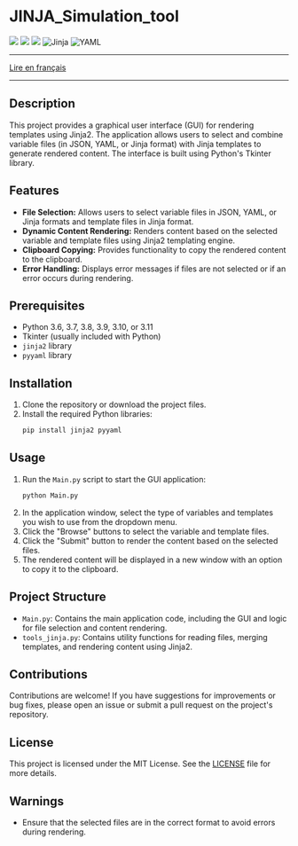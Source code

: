 # JINJA_Simulation_tool

![](https://img.shields.io/badge/PyCharm-000000.svg?&style=for-the-badge&logo=PyCharm&logoColor=white) ![](https://camo.githubusercontent.com/050fc4e602f25dd4fc337b873fbc62b7d393673a9f4b1e7529a9a61ea35485a5/68747470733a2f2f696d672e736869656c64732e696f2f62616467652f507974686f6e2d4646443433423f7374796c653d666f722d7468652d6261646765266c6f676f3d707974686f6e266c6f676f436f6c6f723d626c7565) ![](https://img.shields.io/badge/Python-3.11-<>.svg) ![Jinja](https://img.shields.io/badge/jinja-white.svg?style=for-the-badge&logo=jinja&logoColor=black) ![YAML](https://img.shields.io/badge/yaml-%23ffffff.svg?style=for-the-badge&logo=yaml&logoColor=151515)

---

[Lire en français](README_FR.md)

---

## Description
This project provides a graphical user interface (GUI) for rendering templates using Jinja2. The application allows users to select and combine variable files (in JSON, YAML, or Jinja format) with Jinja templates to generate rendered content. The interface is built using Python's Tkinter library.

## Features
- **File Selection:** Allows users to select variable files in JSON, YAML, or Jinja formats and template files in Jinja format.
- **Dynamic Content Rendering:** Renders content based on the selected variable and template files using Jinja2 templating engine.
- **Clipboard Copying:** Provides functionality to copy the rendered content to the clipboard.
- **Error Handling:** Displays error messages if files are not selected or if an error occurs during rendering.

## Prerequisites
- Python 3.6, 3.7, 3.8, 3.9, 3.10, or 3.11
- Tkinter (usually included with Python)
- `jinja2` library
- `pyyaml` library

## Installation
1. Clone the repository or download the project files.
2. Install the required Python libraries:
   ```bash
   pip install jinja2 pyyaml 
   ```

## Usage
1. Run the `Main.py` script to start the GUI application:
   ```bash
   python Main.py
   ```
2. In the application window, select the type of variables and templates you wish to use from the dropdown menu.
3. Click the "Browse" buttons to select the variable and template files.
4. Click the "Submit" button to render the content based on the selected files.
5. The rendered content will be displayed in a new window with an option to copy it to the clipboard.

## Project Structure
- `Main.py`: Contains the main application code, including the GUI and logic for file selection and content rendering.
- `tools_jinja.py`: Contains utility functions for reading files, merging templates, and rendering content using Jinja2.

## Contributions
Contributions are welcome! If you have suggestions for improvements or bug fixes, please open an issue or submit a pull request on the project's repository.

## License
This project is licensed under the MIT License. See the [LICENSE](LICENSE.txt) file for more details.

## Warnings
- Ensure that the selected files are in the correct format to avoid errors during rendering.
